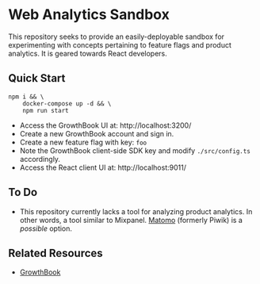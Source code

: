 # Web Analytics Sandbox

This repository seeks to provide an easily-deployable sandbox for experimenting with concepts pertaining to feature flags and product analytics. It is geared towards React developers.

## Quick Start

```
npm i && \
    docker-compose up -d && \
    npm run start
```

- Access the GrowthBook UI at: http://localhost:3200/
- Create a new GrowthBook account and sign in.
- Create a new feature flag with key: `foo`
- Note the GrowthBook client-side SDK key and modify `./src/config.ts` accordingly.
- Access the React client UI at: http://localhost:9011/

## To Do

- This repository currently lacks a tool for analyzing product analytics. In other words, a tool similar to Mixpanel. [Matomo](https://matomo.org/) (formerly Piwik) is a _possible_ option.

## Related Resources

- [GrowthBook](https://www.growthbook.io/)
